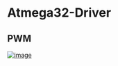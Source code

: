 # Atmega32-Driver
## PWM
[![image](https://github.com/Mina-Karam/Master_Embedded_Systems/blob/master/Unit_9_MCU_Timer_%26_ADC/Section/PWM/Atmega32-Driver/Atmega32-Driver/PWM.png)](https://www.learn-in-depth.com/online-diploma/minakaram.me%40gmail.com)

